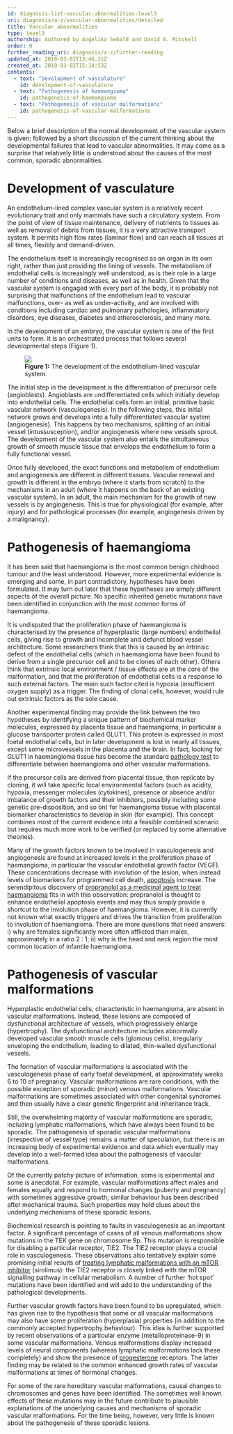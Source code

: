 ```yaml
---
id: diagnosis-list-vascular-abnormalities-level3
uri: diagnosis/a-z/vascular-abnormalities/detailed
title: Vascular abnormalities
type: level3
authorship: Authored by Angelika Sebald and David A. Mitchell
order: 0
further_reading_uri: diagnosis/a-z/further-reading
updated_at: 2019-03-03T13:46:31Z
created_at: 2019-03-02T15:14:53Z
contents:
  - text: "Development of vasculature"
    id: development-of-vasculature
  - text: "Pathogenesis of haemangioma"
    id: pathogenesis-of-haemangioma
  - text: "Pathogenesis of vascular malformations"
    id: pathogenesis-of-vascular-malformations
---
```


<p>Below a brief description of the normal development of the vascular
    system is given; followed by a short discussion of the current
    thinking about the developmental failures that lead to vascular
    abnormalities. It may come as a surprise that relatively
    little is understood about the causes of the most common,
    sporadic abnormalities.</p>
<h1 id="development-of-vasculature">Development of vasculature</h1>
<p>An endothelium-lined complex vascular system is a relatively
    recent evolutionary trait and only mammals have such a circulatory
    system. From the point of view of tissue maintenance, delivery
    of nutrients to tissues as well as removal of debris from
    tissues, it is a very attractive transport system. It permits
    high flow rates (laminar flow) and can reach all tissues
    at all times, flexibly and demand-driven.</p>
<p>The endothelium itself is increasingly recognised as an organ
    in its own right, rather than just providing the lining of
    vessels. The metabolism of endothelial cells is increasingly
    well understood, as is their role in a large number of conditions
    and diseases, as well as in health. Given that the vascular
    system is engaged with every part of the body, it is probably
    not surprising that malfunctions of the endothelium lead
    to vascular malfunctions, over- as well as under-activity,
    and are involved with conditions including cardiac and pulmonary
    pathologies, inflammatory disorders, eye diseases, diabetes
    and atherosclerosis, and many more.</p>
<p>In the development of an embryo, the vascular system is one of
    the first units to form. It is an orchestrated process that
    follows several developmental steps (Figure 1).</p>
<figure><img src="/diagnosis-list-vascular-abnormalities-level3-figure1.png">
    <figcaption><strong>Figure 1:</strong> The development of the endothelium-lined
        vascular system.</figcaption>
</figure>
<p>The initial step in the development is the differentiation of
    precursor cells (angioblasts). Angioblasts are undifferentiated
    cells which initially develop into endothelial cells. The
    endothelial cells form an initial, primitive basic vascular
    network (vasculogenesis). In the following steps, this initial
    network grows and develops into a fully differentiated vascular
    system (angiogenesis). This happens by two mechanisms, splitting
    of an initial vessel (intussusception), and/or angiogenesis
    where new vessels sprout. The development of the vascular
    system also entails the simultaneous growth of smooth muscle
    tissue that envelops the endothelium to form a fully functional
    vessel.</p>
<p>Once fully developed, the exact functions and metabolism of endothelium
    and angiogenesis are different in different tissues. Vascular
    renewal and growth is different in the embryo (where it starts
    from scratch) to the mechanisms in an adult (where it happens
    on the back of an existing vascular system). In an adult,
    the main mechanism for the growth of new vessels is by angiogenesis.
    This is true for physiological (for example, after injury)
    and for pathological processes (for example, angiogenesis
    driven by a malignancy).</p>
<h1 id="pathogenesis-of-haemangioma">Pathogenesis of haemangioma</h1>
<p>It has been said that haemangioma is the most common benign childhood
    tumour and the least understood. However, more experimental
    evidence is emerging and some, in part contradictory, hypotheses
    have been formulated. It may turn out later that these hypotheses
    are simply different aspects of the overall picture. No specific
    inherited genetic mutations have been identified in conjunction
    with the most common forms of haemangioma.</p>
<p>It is undisputed that the proliferation phase of haemangioma
    is characterised by the presence of hyperplastic (large numbers)
    endothelial cells, giving rise to growth and incomplete and
    defunct blood vessel architecture. Some researchers think
    that this is caused by an intrinsic defect of the endothelial
    cells (which in haemangioma have been found to derive from
    a single precursor cell and to be clones of each other).
    Others think that extrinsic local environment / tissue effects
    are at the core of the malformation, and that the proliferation
    of endothelial cells is a response to such external factors.
    The main such factor cited is hypoxia (insufficient oxygen
    supply) as a trigger. The finding of clonal cells, however,
    would rule out extrinsic factors as the sole cause.</p>
<p>Another experimental finding may provide the link between the
    two hypotheses by identifying a unique pattern of biochemical
    marker molecules, expressed by placenta tissue and haemangioma,
    in particular a glucose transporter protein called GLUT1.
    This protein is expressed in most foetal endothelial cells,
    but in later development is lost in nearly all tissues, except
    some microvessels in the placenta and the brain. In fact,
    looking for GLUT1 in haemangioma tissue has become the standard
    <a href="/diagnosis/tests/biopsy/detailed">pathology test</a>    to differentiate between haemangioma and other vascular malformations.</p>
<p>If the precursor cells are derived from placental tissue, then
    replicate by cloning, it will take specific local environmental
    factors (such as acidity, hypoxia, messenger molecules (cytokines),
    presence or absence and/or imbalance of growth factors and
    their inhibitors, possibly including some genetic pre-disposition,
    and so on) for haemangioma tissue with placental biomarker
    characteristics to develop in skin (for example). This concept
    combines most of the current evidence into a feasible combined
    scenario but requires much more work to be verified (or replaced
    by some alternative theories).</p>
<p>Many of the growth factors known to be involved in vasculogenesis
    and angiogenesis are found at increased levels in the proliferation
    phase of haemangioma, in particular the vascular endothelial
    growth factor (VEGF). These concentrations decrease with
    involution of the lesion, when instead levels of biomarkers
    for programmed cell death, <a href="/diagnosis/a-z/necrosis/soft/more-info">apoptosis</a>    increase. The serendipitous discovery of <a href="/treatment/surgery/vascular-abnormalities/detailed">propranolol as a medicinal agent to treat haemangioma</a>    fits in with this observation: propranolol is thought to
    enhance endothelial apoptosis events and may thus simply
    provide a shortcut to the involution phase of haemangioma.
    However, it is currently not known what exactly triggers
    and drives the transition from proliferation to involution
    of haemangioma. There are more questions that need answers:
    i) why are females significantly more often afflicted than
    males, approximately in a ratio 2 : 1; ii) why is the head
    and neck region the most common location of infantile haemangioma.</p>
<h1 id="pathogenesis-of-vascular-malformations">Pathogenesis of vascular malformations</h1>
<p>Hyperplastic endothelial cells, characteristic in haemangioma,
    are absent in vascular malformations. Instead, these lesions
    are composed of dysfunctional architecture of vessels, which
    progressively enlarge (hypertrophy). The dysfunctional architecture
    includes abnormally developed vascular smooth muscle cells
    (glomous cells), irregularly enveloping the endothelium,
    leading to dilated, thin-walled dysfunctional vessels.</p>
<p>The formation of vascular malformations is associated with the
    vasculogenesis phase of early foetal development, at approximately
    weeks 6 to 10 of pregnancy. Vascular malformations are rare
    conditions, with the possible exception of sporadic (minor)
    venous malformations. Vascular malformations are sometimes
    associated with other congenital syndromes and then usually
    have a clear genetic fingerprint and inheritance track.</p>
<p>Still, the overwhelming majority of vascular malformations are
    sporadic, including lymphatic malformations, which have always
    been found to be sporadic. The pathogenesis of sporadic vascular
    malformations (irrespective of vessel type) remains a matter
    of speculation, but there is an increasing body of experimental
    evidence and data which eventually may develop into a well-formed
    idea about the pathogenesis of vascular malformations.</p>
<p>Of the currently patchy picture of information, some is experimental
    and some is anecdotal. For example, vascular malformations
    affect males and females equally and respond to hormonal
    changes (puberty and pregnancy) with sometimes aggressive
    growth; similar behaviour has been described after mechanical
    trauma. Such properties may hold clues about the underlying
    mechanisms of these sporadic lesions.</p>
<p>Biochemical research is pointing to faults in vasculogenesis
    as an important factor. A significant percentage of cases
    of all venous malformations show mutations in the TEK gene
    on chromosome 9p. This mutation is responsible for disabling
    a particular receptor, TIE2. The TIE2 receptor plays a crucial
    role in vasculogenesis. These observations also tentatively
    explain some promising initial results of <a href="/treatment/surgery/vascular-abnormalities/detailed">treating lymphatic malformations with an mTOR inhibitor</a>    (sirolimus): the TIE2 receptor is closely linked with the
    mTOR signalling pathway in cellular metabolism. A number
    of further ‘hot spot’ mutations have been identified and
    will add to the understanding of the pathological developments.</p>
<p>Further vascular growth factors have been found to be upregulated,
    which has given rise to the hypothesis that some or all vascular
    malformations may also have some proliferation (hyperplasia)
    properties (in addition to the commonly accepted hypertrophy
    behaviour). This idea is further supported by recent observations
    of a particular enzyme (metalloproteinase-9) in some vascular
    malformations. Venous malformations display increased levels
    of neural components (whereas lymphatic malformations lack
    these completely) and show the presence of <a href="/treatment/other/medication/miscellaneous/steroids">progesterone</a>    receptors. The latter finding may be related to the common
    enhanced growth rates of vascular malformations at times
    of hormonal changes.</p>
<p>For some of the rare hereditary vascular malformations, causal
    changes to chromosomes and genes have been identified. The
    sometimes well known effects of these mutations may in the
    future contribute to plausible explanations of the underlying
    causes and mechanisms of sporadic vascular malformations.
    For the time being, however, very little is known about the
    pathogenesis of these sporadic lesions.</p>
